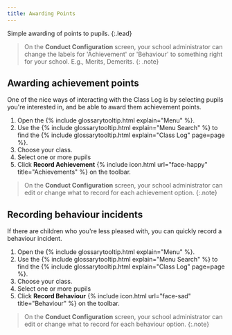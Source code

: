 ```yaml
---
title: Awarding Points
---
```

Simple awarding of points to pupils.
{:.lead}

> On the **Conduct Configuration** screen, your school administrator can change the labels for 'Achievement' or 'Behaviour' to something right for your school. E.g., Merits, Demerits.
{: .note}

## Awarding achievement points

One of the nice ways of interacting with the Class Log is by selecting pupils you're interested in, and be able to award them achievement points.

1. Open the {% include glossarytooltip.html explain="Menu" %}.
2. Use the {% include glossarytooltip.html explain="Menu Search" %} to find the {% include glossarytooltip.html explain="Class Log" page=page %}.
3. Choose your class.
4. Select one or more pupils
5. Click **Record Achievement** {% include icon.html url="face-happy" title="Achievements" %} on the toolbar.

> On the **Conduct Configuration** screen, your school administrator can edit or change what to record for each achievement option.
{:.note}

## Recording behaviour incidents

If there are children who you're less pleased with, you can quickly record a behaviour incident.

1. Open the {% include glossarytooltip.html explain="Menu" %}.
2. Use the {% include glossarytooltip.html explain="Menu Search" %} to find the {% include glossarytooltip.html explain="Class Log" page=page %}.
3. Choose your class.
4. Select one or more pupils
5. Click **Record Behaviour** {% include icon.html url="face-sad" title="Behaviour" %} on the toolbar.

> On the **Conduct Configuration** screen, your school administrator can edit or change what to record for each behaviour option.
{:.note}